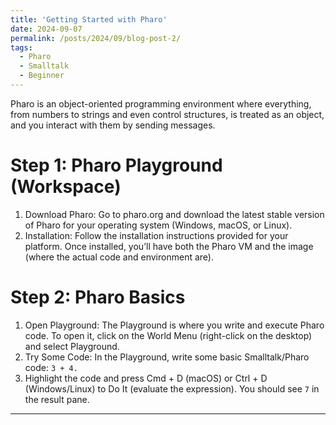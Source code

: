 ```yaml
---
title: 'Getting Started with Pharo'
date: 2024-09-07
permalink: /posts/2024/09/blog-post-2/
tags:
  - Pharo
  - Smalltalk
  - Beginner
---
```


Pharo is an object-oriented programming environment where everything, from numbers to strings and even control structures, is treated as an object, and you interact with them by sending messages.

Step 1: Pharo Playground (Workspace)
======
1. Download Pharo: Go to pharo.org and download the latest stable version of Pharo for your operating system (Windows, macOS, or Linux).
2. Installation: Follow the installation instructions provided for your platform. Once installed, you’ll have both the Pharo VM and the image (where the actual code and environment are).


Step 2: Pharo Basics
======
1. Open Playground: The Playground is where you write and execute Pharo code. To open it, click on the World Menu (right-click on the desktop) and select Playground.
2. Try Some Code: In the Playground, write some basic Smalltalk/Pharo code:
`3 + 4.`
3. Highlight the code and press Cmd + D (macOS) or Ctrl + D (Windows/Linux) to Do It (evaluate the expression). You should see `7` in the result pane.

------